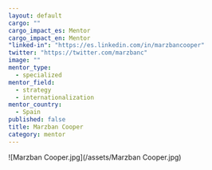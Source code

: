 ```yaml
---
layout: default
cargo: ""
cargo_impact_es: Mentor
cargo_impact_en: Mentor
"linked-in": "https://es.linkedin.com/in/marzbancooper"
twitter: "https://twitter.com/marzbanc"
image: ""
mentor_type: 
  - specialized
mentor_field: 
  - strategy
  - internationalization
mentor_country: 
  - Spain
published: false
title: Marzban Cooper
category: mentor
---
```


![Marzban Cooper.jpg](/assets/Marzban Cooper.jpg)
